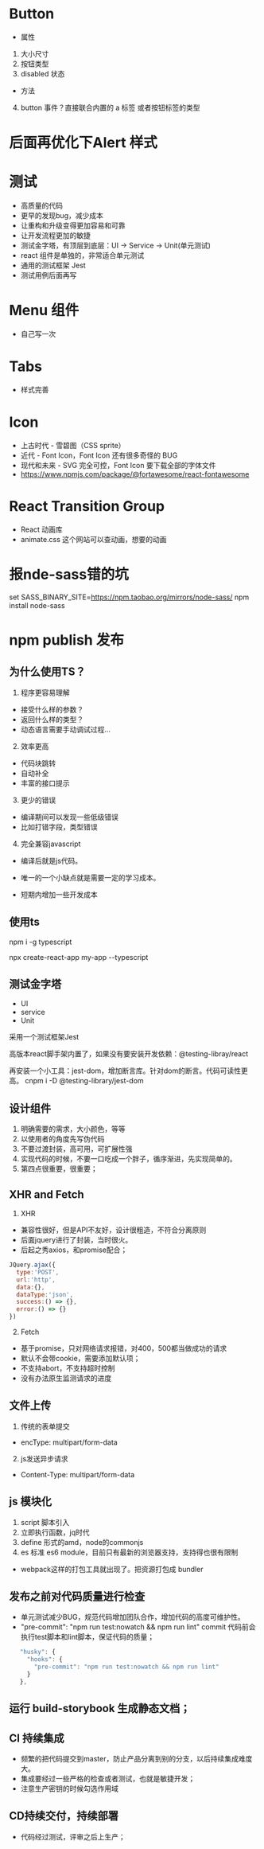 # Button
- 属性
1. 大小尺寸
2. 按钮类型
3. disabled 状态
- 方法
4. button 事件？直接联合内置的 a 标签 或者按钮标签的类型

# 后面再优化下Alert 样式

# 测试
- 高质量的代码
- 更早的发现bug，减少成本
- 让重构和升级变得更加容易和可靠
- 让开发流程更加的敏捷
- 测试金字塔，有顶层到底层：UI -> Service -> Unit(单元测试)
- react 组件是单独的，非常适合单元测试
- 通用的测试框架 Jest
- 测试用例后面再写

# Menu 组件
- 自己写一次

# Tabs
- 样式完善

# Icon 
- 上古时代 - 雪碧图（CSS sprite）
- 近代 - Font Icon，Font Icon 还有很多奇怪的 BUG 
- 现代和未来 - SVG 完全可控，Font Icon 要下载全部的字体文件
- https://www.npmjs.com/package/@fortawesome/react-fontawesome

# React Transition Group
- React 动画库
- animate.css 这个网站可以查动画，想要的动画

# 报nde-sass错的坑
set SASS_BINARY_SITE=https://npm.taobao.org/mirrors/node-sass/
npm install node-sass

# npm publish 发布

## 为什么使用TS？
1. 程序更容易理解
- 接受什么样的参数？
- 返回什么样的类型？
- 动态语言需要手动调试过程...
2. 效率更高
- 代码块跳转
- 自动补全
- 丰富的接口提示
3. 更少的错误
- 编译期间可以发现一些低级错误
- 比如打错字段，类型错误
4. 完全兼容javascript
- 编译后就是js代码。

- 唯一的一个小缺点就是需要一定的学习成本。
- 短期内增加一些开发成本

## 使用ts
npm i -g typescript

npx create-react-app my-app --typescript

## 测试金字塔
- UI
- service
- Unit

采用一个测试框架Jest

高版本react脚手架内置了，如果没有要安装开发依赖：@testing-libray/react

再安装一个小工具：jest-dom，增加断言库。针对dom的断言。代码可读性更高。
cnpm i -D @testing-library/jest-dom

## 设计组件
1. 明确需要的需求，大小颜色，等等
2. 以使用者的角度先写伪代码
3. 不要过渡封装，高可用，可扩展性强
4. 实现代码的时候，不要一口吃成一个胖子，循序渐进，先实现简单的。
5. 第四点很重要，很重要；

## XHR and Fetch
1. XHR
- 兼容性很好，但是API不友好，设计很粗造，不符合分离原则
- 后面jquery进行了封装，当时很火。
- 后起之秀axios，和promise配合；
```js
JQuery.ajax({
  type:'POST',
  url:'http',
  data:{},
  dataType:'json',
  success:() => {},
  error:() => {}
})
```

2. Fetch
- 基于promise，只对网络请求报错，对400，500都当做成功的请求
- 默认不会带cookie，需要添加默认项；
- 不支持abort，不支持超时控制
- 没有办法原生监测请求的进度

## 文件上传
1. 传统的表单提交
- encType: multipart/form-data
2. js发送异步请求
- Content-Type: multipart/form-data


## js 模块化
1. script 脚本引入
2. 立即执行函数，jq时代
3. define 形式的amd，node的commonjs
4. es 标准 es6 module，目前只有最新的浏览器支持，支持得也很有限制
- webpack这样的打包工具就出现了。把资源打包成 bundler


## 发布之前对代码质量进行检查
- 单元测试减少BUG，规范代码增加团队合作，增加代码的高度可维护性。
- "pre-commit": "npm run test:nowatch && npm run lint" commit 代码前会执行test脚本和lint脚本，保证代码的质量；
```js
   "husky": {
     "hooks": {
       "pre-commit": "npm run test:nowatch && npm run lint"
     }
   },
```

## 运行 build-storybook 生成静态文档；

## CI 持续集成
- 频繁的把代码提交到master，防止产品分离到别的分支，以后持续集成难度大。
- 集成要经过一些严格的检查或者测试，也就是敏捷开发；
- 注意生产密钥的时候勾选作用域

## CD持续交付，持续部署
- 代码经过测试，评审之后上生产；









